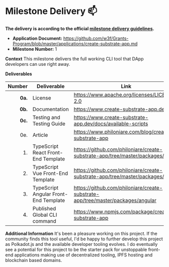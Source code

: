 # Milestone Delivery :mailbox:

**The delivery is according to the official [milestone delivery guidelines](https://github.com/w3f/Grants-Program/blob/master/docs/Support%20Docs/milestone-deliverables-guidelines.md).**

* **Application Document:** https://github.com/w3f/Grants-Program/blob/master/applications/create-substrate-app.md
* **Milestone Number:** 1

**Context**
This milestone delivers the full working CLI tool that DApp developers can use right away. 

**Deliverables**

|  Number | Deliverable                           | Link                                                                                                                                                            |
|--------:|---------------------------------------|-----------------------------------------------------------------------------------------------------------------------------------------------------------------|
| **0a.** | License                               |https://www.apache.org/licenses/LICENSE-2.0|
| **0b.** | Documentation                         |https://www.create-substrate-app.dev/|
| **0c.** | Testing and Testing Guide             |https://www.create-substrate-app.dev/docs/available-scripts|
|     0e. | Article                               |https://www.philoniare.com/blog/create-substrate-app|
|      1. | TypeScript React Front-End Template   |https://github.com/philoniare/create-substrate-app/tree/master/packages/react|
|      2. | TypeScript Vue Front-End Template     |https://github.com/philoniare/create-substrate-app/tree/master/packages/vue|
|      3. | TypeScript Angular Front-End Template |https://github.com/philoniare/create-substrate-app/tree/master/packages/angular|
|      4. | Published Global CLI command          |https://www.npmjs.com/package/create-substrate-app|          

**Additional Information**
It's been a pleasure working on this project. If the community finds this tool useful, I'd be happy to further develop
this project as Polkadot.js and the available developer tooling evolves. I do eventually see a potential for this
project to be the starter pack for unstoppable front-end applications making use of decentralized tooling, IPFS hosting
and blockchain based domains.
